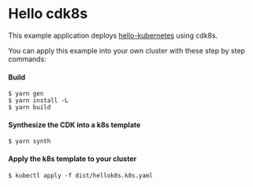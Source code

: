 # Hello cdk8s

This example application deploys [hello-kubernetes](https://github.com/paulbouwer/hello-kubernetes) using cdk8s.

You can apply this example into your own cluster with these step by step commands:

#### Build

```console
$ yarn gen
$ yarn install -L
$ yarn build
```

#### Synthesize the CDK into a k8s template
```console
$ yarn synth
```

#### Apply the k8s template to your cluster
```console
$ kubectl apply -f dist/hellok8s.k8s.yaml
```